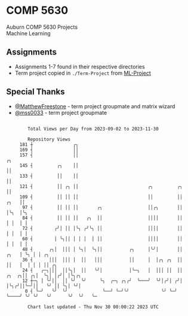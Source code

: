 # COMP 5630
Auburn COMP 5630 Projects  
Machine Learning

## Assignments
- Assignments 1-7 found in their respective directories
- Term project copied in `./Term-Project` from [ML-Project](https://github.com/wumphlett/ML-Project)

## Special Thanks
- [@MatthewFreestone](https://github.com/MatthewFreestone) - term project groupmate and matrix wizard
- [@mss0033](https://github.com/mss0033) - term project groupmate

```

        Total Views per Day from 2023-09-02 to 2023-11-30

        Repository Views
     181 ┼               ╭╮
     169 ┤               ││
     157 ┤               ││                                                           ╭╮
     145 ┤         ╭╮    ││                                                           ││
     133 ┤         ││    ││                                                           ││
     121 ┤         ││ ╭╮ ││                          ╭╮         ╭╮                    ││
     109 ┤         ││ ││ ││                          ││         ││               ╭╮   ││
      97 ┤         ││ ││ ││       ╭╮                 ││╭╮       ││               │╰╮  │╰╮
      84 ┤         ││ ││ ││   ╭╮  ││                 ││││       ││               │ │  │ │
      72 ┤        ╭╯│ ││ │╰╮ ╭╯╰╮ ││                 ││││       ││               │ │  │ │
      60 ┤        │ ╰╮││ │ │ │  │ ││                 ││││       ││               │ │  │ │
      48 ┤      ╭╮│  │││ │ ╰╮│  ╰╮││          ╭╮     │╰╯│       ││          ╭╮   │ ╰╮ │ │ ╭╮
      36 ┤      │││  │││ │  ││   │││          ││     │  │╭╮ ╭╮  ││          ││   │  │ │ │ ││ ╭╮
      24 ┤   ╭─╮│││  ││╰╮│  ││   ╰╯│          │╰─╮   │  │││ ││  ││    ╭╮  ╭╮││ ╭╮│  ╰╮│ │╭╯│ │╰╮╭╮
      12 ┼─╮ │ ╰╯││  ││ ╰╯  ╰╯     ╰╮  ╭─╮ ╭╮╭╯  ╰───╯  ╰╯│╭╯│ ╭╯│    │╰╮╭╯││╰─╯││   ╰╯ ││ ╰╮│ ╰╯│
       0 ┤ ╰─╯   ╰╯  ╰╯             ╰──╯ ╰─╯╰╯            ╰╯ ╰─╯ ╰────╯ ╰╯ ╰╯   ╰╯      ╰╯  ╰╯   ╰─

        Chart last updated - Thu Nov 30 00:00:22 2023 UTC
        
```
